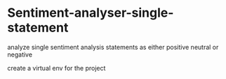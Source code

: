 # Sentiment-analyser-single-statement
analyze single sentiment analysis statements as either positive neutral or negative


create a virtual env for the project
